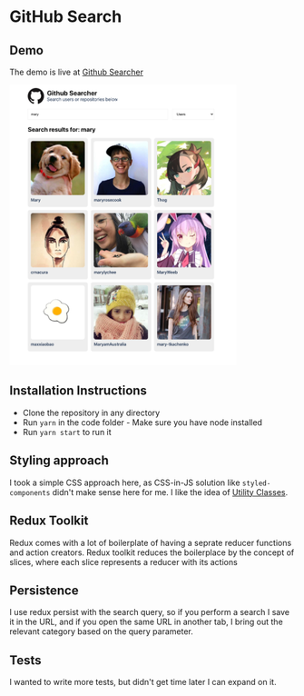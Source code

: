 # GitHub Search

## Demo
The demo is live at
[Github Searcher](https://tradeling-test.vercel.app/)

<img src="public/screenshot.png" width="400px" />

## Installation Instructions
- Clone the repository in any directory
- Run `yarn` in the code folder - Make sure you have node installed
- Run `yarn start` to run it

## Styling approach
I took a simple CSS approach here, as CSS-in-JS solution like `styled-components` didn't make sense here for me. I like the idea of [Utility Classes](https://tailwindcss.com/#what-is-tailwind).

## Redux Toolkit
Redux comes with a lot of boilerplate of having a seprate reducer functions and action creators. Redux toolkit reduces the boilerplace by the concept of slices, where each slice represents a reducer with its actions

## Persistence
I use redux persist with the search query, so if you perform a search I save it in the URL, and if you open the same URL in another tab, I bring out the relevant category based on the query parameter.

## Tests
I wanted to write more tests, but didn't get time later I can expand on it.
